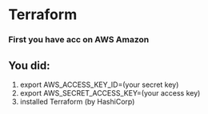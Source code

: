 # Terraform
### First you have acc on AWS Amazon
## You did: 
1. export AWS_ACCESS_KEY_ID=(your secret key) 
2. export AWS_SECRET_ACCESS_KEY=(your access key)
3. installed Terraform (by HashiCorp)
